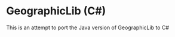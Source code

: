 GeographicLib (C#)
==================
This is an attempt to port the Java version of GeographicLib to C#